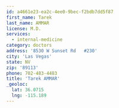 ```yaml
---
id: a4661e23-ea2c-4ee0-9bec-f2bdb7dd5f87
first_name: Tarek
last_name: AMMAR
license: M.D.
services:
  - internal-medicine
category: doctors
address: '8530 W Sunset Rd   #230'
city: 'Las Vegas'
state: NV
zip: '89113'
phone: 702-483-4483
title: 'Tarek AMMAR'
_geoloc:
  lat: 36.0715
  lng: -115.189
---
```

